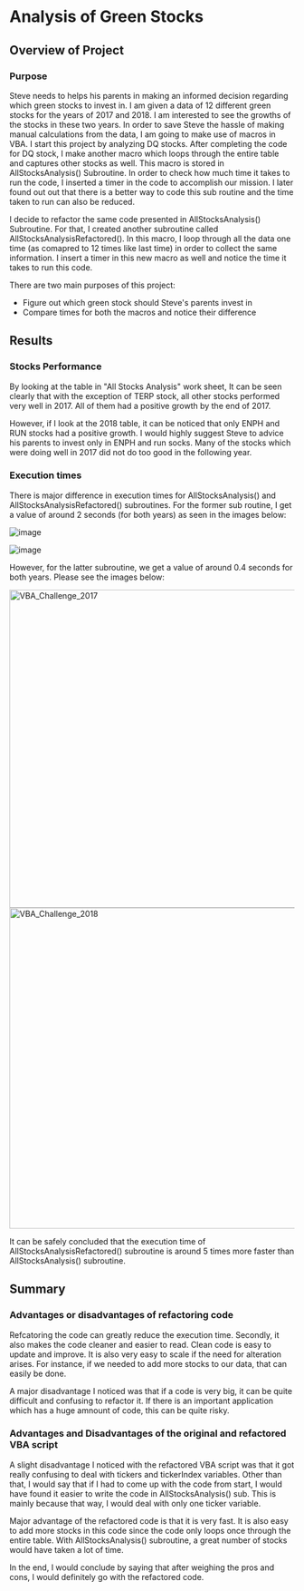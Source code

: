 # Analysis of Green Stocks

## Overview of Project

### Purpose 

Steve needs to helps his parents in making an informed decision regarding which green stocks to invest in. I am given a data of 12 different green stocks for the years of 2017 and 2018. I am interested to see the growths of the stocks in these two years. In order to save Steve the hassle of making manual calculations from the data, I am going to make use of macros in VBA. I start this project by analyzing DQ stocks. After completing the code for DQ stock, I make another macro which loops through the entire table and captures other stocks as well. This macro is stored in AllStocksAnalysis() Subroutine. In order to check how much time it takes to run the code, I inserted a timer in the code to accomplish our mission. I later found out out that there is a better way to code this sub routine and the time taken to run can also be reduced. 

I decide to refactor the same code presented in AllStocksAnalysis() Subroutine. For that, I created another subroutine called AllStocksAnalysisRefactored(). In this macro, I loop through all the data one time (as comapred to 12 times like last time) in order to collect the same information. I insert a timer in this new macro as well and notice the time it takes to run this code. 

There are two main purposes of this project:

- Figure out which green stock should Steve's parents invest in
- Compare times for both the macros and notice their difference


## Results

### Stocks Performance

By looking at the table in "All Stocks Analysis" work sheet, It can be seen clearly that with the exception of TERP stock, all other stocks performed very well in 2017. All of them had a positive growth by the end of 2017.

However, if I look at the 2018 table, it can be noticed that only ENPH and RUN stocks had a positive growth. I would highly suggest Steve to advice his parents to invest only in ENPH and run socks. Many of the stocks which were doing well in 2017 did not do too good in the following year. 

### Execution times

There is major difference in execution times for AllStocksAnalysis() and AllStocksAnalysisRefactored() subroutines. For the former sub routine, I get a value of around 2 seconds (for both years) as seen in the images below:

![image](https://user-images.githubusercontent.com/95254809/149613055-d859f5b5-fc85-404d-85e4-9e9d214829d6.png)

![image](https://user-images.githubusercontent.com/95254809/149613094-5b3752ff-3b19-41a9-aaad-582d4b2769d2.png)

However, for the latter subroutine, we get a value of around 0.4 seconds for both years. Please see the images below:

<img width="561" alt="VBA_Challenge_2017" src="https://user-images.githubusercontent.com/95254809/149613139-d219e79a-2ef7-4b5a-8947-ca076d55b0b9.PNG">

<img width="566" alt="VBA_Challenge_2018" src="https://user-images.githubusercontent.com/95254809/149613140-83532585-5f12-42d7-b463-31a46cb95a91.PNG">

It can be safely concluded that the execution time of AllStocksAnalysisRefactored() subroutine is around 5 times more faster than AllStocksAnalysis() subroutine.

## Summary

### Advantages or disadvantages of refactoring code

Refcatoring the code can greatly reduce the execution time. Secondly, it also makes the code cleaner and easier to read. Clean code is easy to update and improve. It is also very easy to scale if the need for alteration arises. For instance, if we needed to add more stocks to our data, that can easily be done. 

A major disadvantage I noticed was that if a code is very big, it can be quite difficult and confusing to refactor it. If there is an important application which has a huge amnount of code, this can be quite risky.

### Advantages and Disadvantages of the original and refactored VBA script

A slight disadvantage I noticed with the refactored VBA script was that it got really confusing to deal with tickers and tickerIndex variables. Other than that, I would say that if I had to come up with the code from start, I would have found it easier to write the code in AllStocksAnalysis() sub. This is mainly because that way, I would deal with only one ticker variable. 

Major advantage of the refactored code is that it is very fast. It is also easy to add more stocks in this code since the code only loops once through the entire table. With AllStocksAnalysis() subroutine, a great number of stocks would have taken a lot of time. 

In the end, I would conclude by saying that after weighing the pros and cons, I would definitely go with the refactored code. 
